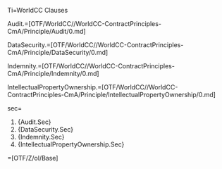 Ti=WorldCC Clauses

Audit.=[OTF/WorldCC//WorldCC-ContractPrinciples-CmA/Principle/Audit/0.md]

DataSecurity.=[OTF/WorldCC//WorldCC-ContractPrinciples-CmA/Principle/DataSecurity/0.md]

Indemnity.=[OTF/WorldCC//WorldCC-ContractPrinciples-CmA/Principle/Indemnity/0.md]

IntellectualPropertyOwnership.=[OTF/WorldCC//WorldCC-ContractPrinciples-CmA/Principle/IntellectualPropertyOwnership/0.md]

sec=<ol><li>{Audit.Sec}<li>{DataSecurity.Sec}<li>{Indemnity.Sec}<li>{IntellectualPropertyOwnership.Sec}</ol>

=[OTF/Z/ol/Base]